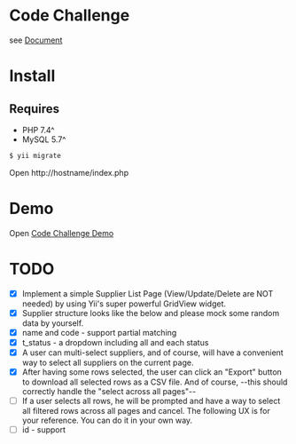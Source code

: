 # Code Challenge
see [Document](https://www.wolai.com/cUoqfoQSb9bnAMQfYaXuGr)

# Install

## Requires
 - PHP 7.4^
 - MySQL 5.7^

```bash
$ yii migrate
```

Open http://hostname/index.php

# Demo

Open [Code Challenge Demo](http://gaodongchen.cn:8083)

# TODO
 - [x] Implement a simple Supplier List Page (View/Update/Delete are NOT needed) by using Yii's super powerful GridView widget.
 - [x] Supplier structure looks like the below and please mock some random data by yourself.
 - [x] name and code - support partial matching
 - [x] t_status - a dropdown including all and each status
 - [x] A user can multi-select suppliers, and of course, will have a convenient way to select all suppliers on the current page.
 - [x] After having some rows selected, the user can click an "Export" button to download all selected rows as a CSV file. And of course, --this should correctly handle the "select across all pages"--
 - [ ] If a user selects all rows, he will be prompted and have a way to select all filtered rows across all pages and cancel. The following UX is for your reference. You can do it in your own way.
 - [ ] id - support
